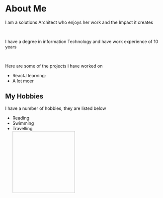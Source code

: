<!DOCTYPE html>
<html lang="en">
    <head>
      <title>Cecilia Madeda</title>
      </head>
       <body> 
      <h1>About Me</h1>
        <p>I am a solutions Architect who enjoys her work and the Impact it creates</p><br>
        <p>I have a degree in information Technology and have work experience of 10 years</p><br>
        <P>Here are some of the projects i have worked on</p>
        <ul>
          <li>ReactJ learning: </li>
          <li> A lot moer</li>
         </ul> 
        <h2>My Hobbies</h2>
        <p>I have a number of hobbies, they are listed below</p>
        <ul>
          <li>Reading</li>
          <li> Swimming</li>
          <li>Travelling</li>
        <img scr="Phoenix.jpg" width="200" height="200">
      </body>
      </head>
</html>